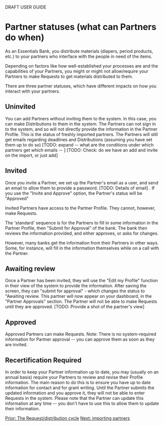 
DRAFT USER GUIDE
# Partner statuses (what can Partners do when)

As an Essentials Bank, you distribute materials (diapers, period products, etc.) to your partners who interface with the people in need of the items.

Depending on factors like how well-established your processes are and the capabilities of your Partners, you might or might not allow/require your Partners to make Requests to get materials distributed to them.

There are three partner statuses, which have different impacts on how you interact with your partners.

## Uninvited
You can add Partners without inviting them to the system.  In this case, you can make Distributions to them in the system.  The Partners can not sign in to the system,  and so will not directly provide the information in the Partner Profile.  This is the status of freshly imported partners.
The Partners will still get emails regarding deadlines and Distributions (assuming you have set them up to do so)
[TODO:  expand -- what are the conditions under which partners get which emails -- ]
[TODO: Check:  do we have an add and invite on the import, or just add]

## Invited
Once you invite a Partner, we set up the Partner's email as a user, and send an email to allow them to provide a password.
[TODO: Details of email]  .  If you use the "Invite and Approve"  option,  the Partner's status will be "Approved"

Invited Partners have access to the Partner Profile.  They cannot, however, make Requests.

The 'standard' sequence is for the Partners to fill in some information in the Partner Profile, then "Submit for Approval" of the bank.  The bank then reviews the information provided, and either approves, or asks for changes.

However, many banks get the information from their Partners in other ways.  Some, for instance, will fill in the information themselves while on a call with the Partner.

## Awaiting review
Once a Partner has been invited, they will use the "Edit my Profile" function in their view of the system to provide the information.  After saving the screen, they can "submit for approval" - which changes the status to "Awaiting review.   This partner will now appear on your dashboard, in the "Partner Approvals" section.  The Partner will not be able to make Requests until they are approved.
[TODO:  Provide a shot of the partner's view]
## Approved
Approved Partners can make Requests.
Note:  There is no system-required information for Partner approval -- you can approve them as soon as they are invited.

## Recertification Required
In order to keep your Partner information up to date,  you may (usually on an annual basis) require your Partners to review and revise their Profile information.  The main reason to do this is to ensure you have up to date information for contact and for grant writing.  Until the Partner submits the updated information and you approve it,  they will not be able to enter Requests in the system.
Please note that the Partner can update this information at any time -- you don't have to use this to allow them to update their information.

[Prior: The Request/distribution cycle](pm_request_distribution_cycle.md)
[Next: importing partners](pm_importing_partners.md)
